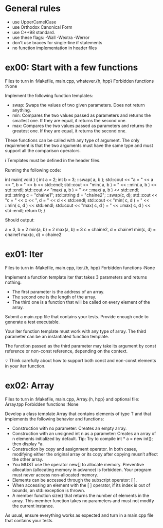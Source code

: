 # General rules
- use UpperCamelCase
- use Orthodox Canonical Form
- use C++98 standard.
- use these flags: -Wall -Wextra -Werror
- don't use braces for single-line if statements
- no function implementation in header files

# ex00: Start with a few functions
Files to turn in :Makefile, main.cpp, whatever.{h, hpp}
Forbidden functions :None

Implement the following function templates:
- swap: Swaps the values of two given parameters. Does not return anything.
- min: Compares the two values passed as parameters and returns the smallest one. If they are equal, it returns the second one.
- max: Compares the two values passed as parameters and returns the greatest one. If they are equal, it returns the second one.

These functions can be called with any type of argument.
The only requirement is that the two arguments must have the same type and must support all the comparison
operators.

ℹ️ Templates must be defined in the header files.

Running the following code:

int main( void ) {
int a = 2;
int b = 3;
::swap( a, b );
std::cout << "a = " << a << ", b = " << b << std::endl;
std::cout << "min( a, b ) = " << ::min( a, b ) << std::endl;
std::cout << "max( a, b ) = " << ::max( a, b ) << std::endl;
std::string c = "chaine1";
std::string d = "chaine2";
::swap(c, d);
std::cout << "c = " << c << ", d = " << d << std::endl;
std::cout << "min( c, d ) = " << ::min( c, d ) << std::endl;
std::cout << "max( c, d ) = " << ::max( c, d ) << std::endl;
return 0;
}

Should output:

a = 3, b = 2
min(a, b) = 2
max(a, b) = 3
c = chaine2, d = chaine1
min(c, d) = chaine1
max(c, d) = chaine2

# ex01: Iter
Files to turn in :Makefile, main.cpp, iter.{h, hpp}
Forbidden functions :None

Implement a function template iter that takes 3 parameters and returns nothing.
- The first parameter is the address of an array.
- The second one is the length of the array.
- The third one is a function that will be called on every element of the array.

Submit a main.cpp file that contains your tests. Provide enough code to generate a test executable.

Your iter function template must work with any type of array.
The third parameter can be an instantiated function template.

The function passed as the third parameter may take its argument by const reference or non-const reference, depending on the context.

💡 Think carefully about how to support both const and non-const
elements in your iter function.

# ex02: Array
Files to turn in :Makefile, main.cpp, Array.{h, hpp}
and optional file: Array.tpp
Forbidden functions :None

Develop a class template Array that contains elements of type T
and that implements the following behavior and functions:

- Construction with no parameter: Creates an empty array.
- Construction with an unsigned int n as a parameter:
    Creates an array of n elements initialized by default.
    Tip: Try to compile int * a = new int(); then display *a.
- Construction by copy and assignment operator. In both cases, modifying either the
    original array or its copy after copying musn’t affect the other array.
- You MUST use the operator new[] to allocate memory.
    Preventive allocation (allocating memory in advance) is forbidden.
    Your program must never access non-allocated memory.
- Elements can be accessed through the subscript operator: [ ].
- When accessing an element with the [ ] operator, if its index is out of bounds, an std::exception is thrown.
- A member function size() that returns the number of elements in the array.
    This member function takes no parameters and must not modify the current instance.

As usual, ensure everything works as expected and turn in a main.cpp file that contains your tests.
